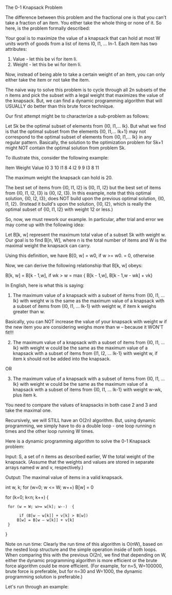The 0-1 Knapsack Problem

The difference between this problem and the fractional one is that you can't take a fraction of an item. You either take the whole thing or none of it. So here, is the problem formally described:

Your goal is to maximize the value of  a knapsack that can hold at most W units worth of goods from a list of items I0,  I1,  ... In-1. Each item has two attributes:

1) Value - let this be vi for item Ii.
2) Weight - let this be wi for item Ii.

Now, instead of being able to take a certain weight of an item, you can only either take the item or not take the item.

The naive way to solve this problem is to cycle through all 2n subsets of the n items and pick the subset with a legal weight that maximizes the value of the knapsack. But, we can find a dynamic programming algorithm that will USUALLY do better than this brute force technique.

Our first attempt might be to characterize a sub-problem as follows:

Let Sk be the optimal subset of elements from {I0, I1,... Ik}. But what we find is that the optimal subset from the elements {I0, I1,... Ik+1} may not correspond to the optimal subset of elements from {I0, I1,... Ik} in any regular pattern. Basically, the solution to the optimization problem for Sk+1 might NOT contain the optimal solution from problem Sk.


To illustrate this, consider the following example:

Item		Weight		Value
I0		3			10
I1		8			4
I2		9			9
I3		8			11

The maximum weight the knapsack can hold is 20.

The best set of items from {I0, I1, I2} is {I0, I1, I2}  but the best set of items from {I0, I1, I2, I3}  is {I0, I2, I3}. In this example, note that this optimal solution, {I0, I2, I3}, does NOT build upon the previous optimal solution, {I0, I1, I2}. (I­nstead it build's upon the solution, {I0, I2}, which is really the optimal subset of   {I0, I1, I2}  with weight 12 or less.)

So, now, we must rework our example. In particular, after trial and error we may come up with the following idea:

Let B[k, w] represent the maximum total value of a subset Sk with weight w. Our goal is to find B[n, W], where n is the total number of items and W is the maximal weight the knapsack can carry.

Using this definition, we have B[0, w] = w0, if w >= w0.
						         = 0, otherwise

Now, we can derive the following relationship that B[k, w] obeys:

B[k, w] = B[k - 1,w], if wk > w
	    = max { B[k - 1,w], B[k - 1,w - wk] + vk}



In English, here is what this is saying:

1) The maximum value of a knapsack with a subset of items from {I0, I1, ... Ik} with weight w is the same as the maximum value of a knapsack with a subset of items from {I0, I1, ... Ik-1} with weight w, if item k weighs greater than w.

Basically, you can NOT increase the value of your knapsack with weight w if the new item you are considering weighs more than w – because it WON'T fit!!!

2) The maximum value of a knapsack with a subset of items from {I0, I1, ... Ik} with weight w could be the same as the maximum value of a knapsack with a subset of items from {I1, I2, ... Ik-1} with weight w, if item k should not be added into the knapsack.

OR

3) The maximum value of a knapsack with a subset of items from {I0, I1, ... Ik} with weight w could be the same as the maximum value of a knapsack with a subset of items from {I0, I1, ... Ik-1} with weight w-wk, plus item k.

You need to compare the values of knapsacks in both case 2 and 3 and take the maximal one.

Recursively, we will STILL have an O(2n) algorithm. But, using dynamic programming, we simply have to do a double loop - one loop running n times and the other loop running W times.



Here is a dynamic programming algorithm to solve the 0-1 Knapsack problem:

Input: S, a set of n items as described earlier, W the total weight of the knapsack. (Assume that the weights and values are stored in separate arrays named w and v, respectively.)

Output: The maximal value of items in a valid knapsack.

int w, k;
for (w=0; w <= W; w++)
     B[w] = 0

for (k=0; k<n; k++) {

     for (w = W; w>= w[k]; w--)  {

          if (B[w – w[k]] + v[k] > B[w])
	     B[w] = B[w – w[k]] + v[k]
     }
}

Note on run time: Clearly the run time of this algorithm is O(nW), based on the nested loop structure and the simple operation inside of both loops. When comparing this with the previous O(2n), we find that depending on W, either the dynamic programming algorithm is more efficient or the brute force algorithm could be more efficient. (For example, for n=5, W=100000, brute force is preferable, but for n=30 and W=1000, the dynamic programming solution is preferable.)

Let's run through an example:
